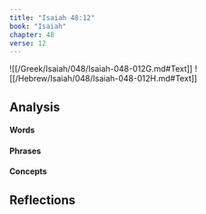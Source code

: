 ```yaml
---
title: "Isaiah 48:12"
book: "Isaiah"
chapter: 48
verse: 12
---
```

![[/Greek/Isaiah/048/Isaiah-048-012G.md#Text]]
![[/Hebrew/Isaiah/048/Isaiah-048-012H.md#Text]]

## Analysis

#### Words

#### Phrases

#### Concepts

## Reflections
